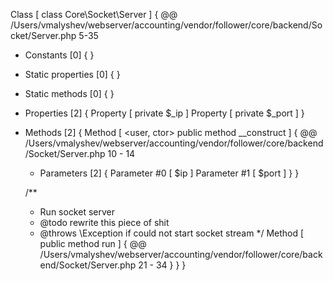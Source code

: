 Class [ <user> class Core\Socket\Server ] {
  @@ /Users/vmalyshev/webserver/accounting/vendor/follower/core/backend/Socket/Server.php 5-35

  - Constants [0] {
  }

  - Static properties [0] {
  }

  - Static methods [0] {
  }

  - Properties [2] {
    Property [ <default> private $_ip ]
    Property [ <default> private $_port ]
  }

  - Methods [2] {
    Method [ <user, ctor> public method __construct ] {
      @@ /Users/vmalyshev/webserver/accounting/vendor/follower/core/backend/Socket/Server.php 10 - 14

      - Parameters [2] {
        Parameter #0 [ <required> $ip ]
        Parameter #1 [ <required> $port ]
      }
    }

    /**
	 * Run socket server
	 * @todo rewrite this piece of shit
	 * @throws \Exception if could not start socket stream
	 */
    Method [ <user> public method run ] {
      @@ /Users/vmalyshev/webserver/accounting/vendor/follower/core/backend/Socket/Server.php 21 - 34
    }
  }
}

